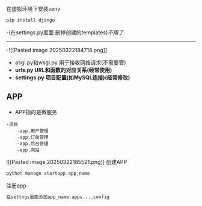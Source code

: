 在虚拟环境下安装venv
```python
pip install django
```
-(在settings.py里面 删掉创建的templates)*不用了*


___

-![[Pasted image 20250322184718.png]]
- asgi.py和wsgi.py 用于接收网络请求(不需要管)
- **urls.py URL和函数的对应关系(经常使用)**
- **settings.py 项目配置(如MySQL连接)(经常修改)**
## APP
- APP指的是微服务
```
-项目
	-app,用户管理
	-app,订单管理
	-app,后台管理
	-app,网站
 ```
 ![[Pasted image 20250322185521.png]]
创建APP
 ```python
 python manage startapp app_name
```
注册app
```python
在settngs里面添加app_name.apps....config
```